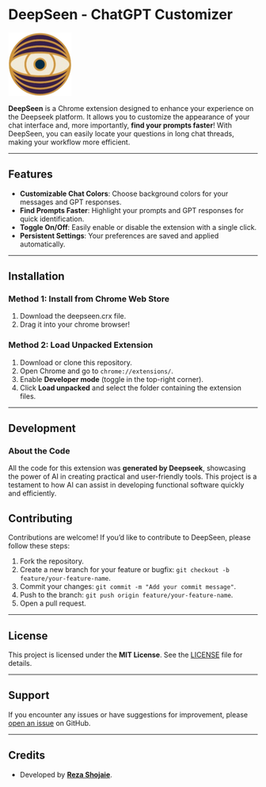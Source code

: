 # DeepSeen - ChatGPT Customizer

![Extension Logo](images/128.png)

**DeepSeen** is a Chrome extension designed to enhance your experience on the Deepseek platform. It allows you to customize the appearance of your chat interface and, more importantly, **find your prompts faster**! With DeepSeen, you can easily locate your questions in long chat threads, making your workflow more efficient.

---

## Features

- **Customizable Chat Colors**: Choose background colors for your messages and GPT responses.
- **Find Prompts Faster**: Highlight your prompts and GPT responses for quick identification.
- **Toggle On/Off**: Easily enable or disable the extension with a single click.
- **Persistent Settings**: Your preferences are saved and applied automatically.

---

## Installation

### Method 1: Install from Chrome Web Store
1. Download the deepseen.crx file.
3. Drag it into your chrome browser!

### Method 2: Load Unpacked Extension
1. Download or clone this repository.
2. Open Chrome and go to `chrome://extensions/`.
3. Enable **Developer mode** (toggle in the top-right corner).
4. Click **Load unpacked** and select the folder containing the extension files.

---

## Development

### About the Code
All the code for this extension was **generated by Deepseek**, showcasing the power of AI in creating practical and user-friendly tools. This project is a testament to how AI can assist in developing functional software quickly and efficiently.

## Contributing

Contributions are welcome! If you’d like to contribute to DeepSeen, please follow these steps:

1. Fork the repository.
2. Create a new branch for your feature or bugfix: `git checkout -b feature/your-feature-name`.
3. Commit your changes: `git commit -m "Add your commit message"`.
4. Push to the branch: `git push origin feature/your-feature-name`.
5. Open a pull request.

---

## License

This project is licensed under the **MIT License**. See the [LICENSE](LICENSE) file for details.

---

## Support

If you encounter any issues or have suggestions for improvement, please [open an issue](https://github.com/aludra1809/deepseen/issues) on GitHub.

---

## Credits

- Developed by **[Reza Shojaie](https://github.com/aludra1809)**.